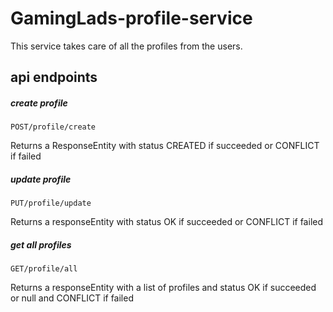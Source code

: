 # GamingLads-profile-service
This service takes care of all the profiles from the users.

## api endpoints
##### create profile
````http request
POST/profile/create
````
Returns a ResponseEntity with status CREATED if succeeded or CONFLICT if failed

##### update profile
````http request
PUT/profile/update
````
Returns a responseEntity with status OK if succeeded or CONFLICT if failed


##### get all profiles
````http request
GET/profile/all
````
Returns a responseEntity with a list of profiles and status OK if succeeded or null and CONFLICT if failed

